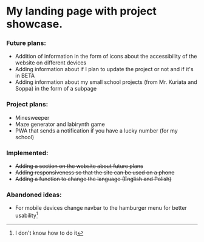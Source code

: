 # My landing page with project showcase.
### Future plans:
- Addition of information in the form of icons about the accessibility of the website on different devices
- Adding information about if I plan to update the project or not and if it's in BETA
- Adding information about my small school projects (from Mr. Kuriata and Soppa) in the form of a subpage

### Project plans:
- Minesweeper
- Maze generator and labirynth game
- PWA that sends a notification if you have a lucky number (for my school)

### Implemented:
- ~~Adding a section on the website about future plans~~
- ~~Adding responsiveness so that the site can be used on a phone~~
- ~~Adding a function to change the language (English and Polish)~~
    
### Abandoned ideas: 
- For mobile devices change navbar to the hamburger menu for better usability[^1]
[^1]: I don't know how to do it
